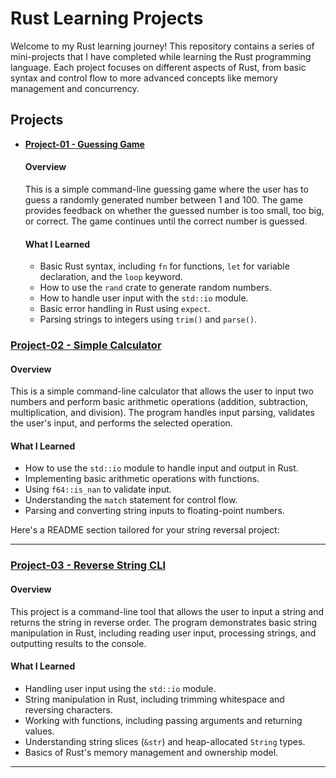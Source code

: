 # Rust Learning Projects

Welcome to my Rust learning journey! This repository contains a series of mini-projects that I have completed while learning the Rust programming language. Each project focuses on different aspects of Rust, from basic syntax and control flow to more advanced concepts like memory management and concurrency.

## Projects 

- [**Project-01 - Guessing Game**](https://github.com/fethallaheth/rust-projects/tree/master/guessing_game)
  
  #### Overview
  This is a simple command-line guessing game where the user has to guess a randomly generated number between 1 and 100. The game provides feedback on whether the guessed number is too small, too big, or correct. The game continues until the correct number is guessed.

  #### What I Learned
  - Basic Rust syntax, including `fn` for functions, `let` for variable declaration, and the `loop` keyword.
  - How to use the `rand` crate to generate random numbers.
  - How to handle user input with the `std::io` module.
  - Basic error handling in Rust using `expect`.
  - Parsing strings to integers using `trim()` and `parse()`.

### [Project-02 - Simple Calculator](https://github.com/fethallaheth/rust-projects/tree/master/simple_calculator)

#### Overview
This is a simple command-line calculator that allows the user to input two numbers and perform basic arithmetic operations (addition, subtraction, multiplication, and division). The program handles input parsing, validates the user's input, and performs the selected operation.

#### What I Learned
- How to use the `std::io` module to handle input and output in Rust.
- Implementing basic arithmetic operations with functions.
- Using `f64::is_nan` to validate input.
- Understanding the `match` statement for control flow.
- Parsing and converting string inputs to floating-point numbers.

Here's a README section tailored for your string reversal project:

---

### [Project-03 - Reverse String CLI](https://github.com/fethallaheth/rust-projects/tree/master/reverse_string_cli)

#### Overview
This project is a command-line tool that allows the user to input a string and returns the string in reverse order. The program demonstrates basic string manipulation in Rust, including reading user input, processing strings, and outputting results to the console.

#### What I Learned
- Handling user input using the `std::io` module.
- String manipulation in Rust, including trimming whitespace and reversing characters.
- Working with functions, including passing arguments and returning values.
- Understanding string slices (`&str`) and heap-allocated `String` types.
- Basics of Rust's memory management and ownership model.

---

